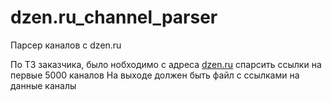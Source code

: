 # dzen.ru_channel_parser
Парсер каналов с dzen.ru

По ТЗ заказчика, было нобходимо с адреса [dzen.ru](https://dzen.ru/media/zen/channels) спарсить ссылки на первые 5000 каналов
На выходе должен быть файл с ссылками на данные каналы
